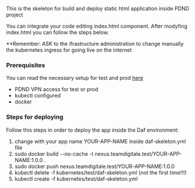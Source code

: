 This is the skeleton for build and deploy static html application inside PDND project

You can integrate your code editing index.html component. After modyfing index.html you 
can follow the steps below. 

**Remember: ASK to the ifrastructure administration to change manually the kubernetes ingress
for going live on the internet

### Prerequisites
You can read the necessary setup for test and prod [here](https://github.com/teamdigitale/daf-operational/blob/master/docs/readme.md)


- PDND VPN access for test or prod
- kubectl configured
- docker

### Steps for deploying
Follow this steps in order to deploy the app inside the Daf environment: 

1. change <daf-skeleton-html> with your app name YOUR-APP-NAME inside daf-skeleton.yml file
2. sudo docker build --no-cache -t nexus.teamdigitale.test/YOUR-APP-NAME:1.0.0 .
3. sudo docker push nexus.teamdigitale.test/YOUR-APP-NAME:1.0.0
4. kubectl delete -f kubernetes/test/daf-skeleton.yml (not the first time!!!)
5. kubectl create -f kubernetes/test/daf-skeleton.yml
